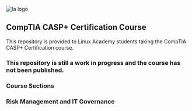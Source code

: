 ![la logo](https://user-images.githubusercontent.com/42839573/67322755-818e9400-f4df-11e9-97c1-388bf357353d.png)

## CompTIA CASP+ Certification Course

This repository is provided to Linux Academy students taking the CompTIA CASP+ Certification course. 

### This repository is still a work in progress and the course has not been published.

### Course Sections

### Risk Management and IT Governance

